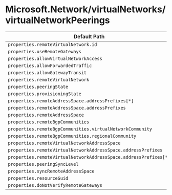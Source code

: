 # Microsoft.Network/virtualNetworks/virtualNetworkPeerings

| Default Path | Alias |
|---|---|
| `properties.remoteVirtualNetwork.id` | `Microsoft.Network/virtualNetworks/virtualNetworkPeerings/remoteVirtualNetwork.id` |
| `properties.useRemoteGateways` | `Microsoft.Network/virtualNetworks/virtualNetworkPeerings/useRemoteGateways` |
| `properties.allowVirtualNetworkAccess` | `Microsoft.Network/virtualNetworks/virtualNetworkPeerings/allowVirtualNetworkAccess` |
| `properties.allowForwardedTraffic` | `Microsoft.Network/virtualNetworks/virtualNetworkPeerings/allowForwardedTraffic` |
| `properties.allowGatewayTransit` | `Microsoft.Network/virtualNetworks/virtualNetworkPeerings/allowGatewayTransit` |
| `properties.remoteVirtualNetwork` | `Microsoft.Network/virtualNetworks/virtualNetworkPeerings/remoteVirtualNetwork` |
| `properties.peeringState` | `Microsoft.Network/virtualNetworks/virtualNetworkPeerings/peeringState` |
| `properties.provisioningState` | `Microsoft.Network/virtualNetworks/virtualNetworkPeerings/provisioningState` |
| `properties.remoteAddressSpace.addressPrefixes[*]` | `Microsoft.Network/virtualNetworks/virtualNetworkPeerings/remoteAddressSpace.addressPrefixes[*]` |
| `properties.remoteAddressSpace.addressPrefixes` | `Microsoft.Network/virtualNetworks/virtualNetworkPeerings/remoteAddressSpace.addressPrefixes` |
| `properties.remoteAddressSpace` | `Microsoft.Network/virtualNetworks/virtualNetworkPeerings/remoteAddressSpace` |
| `properties.remoteBgpCommunities` | `Microsoft.Network/virtualNetworks/virtualNetworkPeerings/remoteBgpCommunities` |
| `properties.remoteBgpCommunities.virtualNetworkCommunity` | `Microsoft.Network/virtualNetworks/virtualNetworkPeerings/remoteBgpCommunities.virtualNetworkCommunity` |
| `properties.remoteBgpCommunities.regionalCommunity` | `Microsoft.Network/virtualNetworks/virtualNetworkPeerings/remoteBgpCommunities.regionalCommunity` |
| `properties.remoteVirtualNetworkAddressSpace` | `Microsoft.Network/virtualNetworks/virtualNetworkPeerings/remoteVirtualNetworkAddressSpace` |
| `properties.remoteVirtualNetworkAddressSpace.addressPrefixes` | `Microsoft.Network/virtualNetworks/virtualNetworkPeerings/remoteVirtualNetworkAddressSpace.addressPrefixes` |
| `properties.remoteVirtualNetworkAddressSpace.addressPrefixes[*]` | `Microsoft.Network/virtualNetworks/virtualNetworkPeerings/remoteVirtualNetworkAddressSpace.addressPrefixes[*]` |
| `properties.peeringSyncLevel` | `Microsoft.Network/virtualNetworks/virtualNetworkPeerings/peeringSyncLevel` |
| `properties.syncRemoteAddressSpace` | `Microsoft.Network/virtualNetworks/virtualNetworkPeerings/syncRemoteAddressSpace` |
| `properties.resourceGuid` | `Microsoft.Network/virtualNetworks/virtualNetworkPeerings/resourceGuid` |
| `properties.doNotVerifyRemoteGateways` | `Microsoft.Network/virtualNetworks/virtualNetworkPeerings/doNotVerifyRemoteGateways` |

